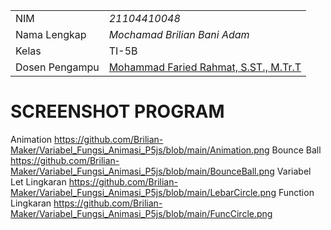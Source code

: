 |  |  |
|--|--|
| NIM | *21104410048* |
| Nama Lengkap | *Mochamad Brilian Bani Adam* |
| Kelas | TI-5B |
| Dosen Pengampu | [Mohammad Faried Rahmat, S.ST., M.Tr.T](https://github.com/fariedrahmat) |

# SCREENSHOT PROGRAM

Animation https://github.com/Brilian-Maker/Variabel_Fungsi_Animasi_P5js/blob/main/Animation.png
 Bounce Ball https://github.com/Brilian-Maker/Variabel_Fungsi_Animasi_P5js/blob/main/BounceBall.png
 Variabel Let Lingkaran https://github.com/Brilian-Maker/Variabel_Fungsi_Animasi_P5js/blob/main/LebarCircle.png
 Function Lingkaran https://github.com/Brilian-Maker/Variabel_Fungsi_Animasi_P5js/blob/main/FuncCircle.png

